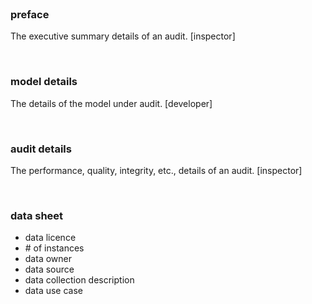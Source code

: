 <br>

### preface

The executive summary details of an audit. [inspector]

<br>

### model details

The details of the model under audit.  [developer]

<br>

### audit details

The performance, quality, integrity, etc., details of an audit.  [inspector]

<br>

### data sheet

* data licence
* \# of instances
* data owner
* data source
* data collection description
* data use case

<br>
<br>
<br>
<br>

<br>
<br>
<br>
<br>
